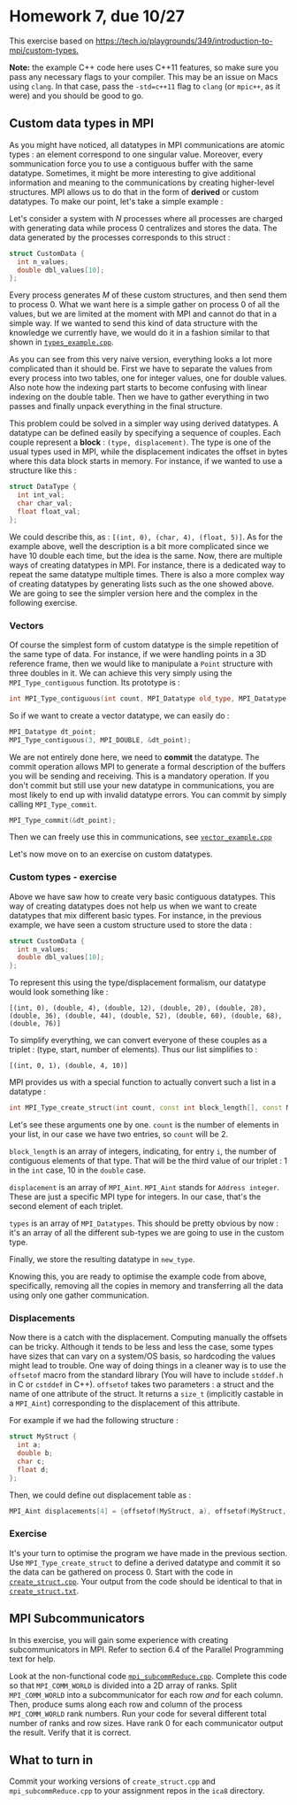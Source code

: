 # Homework 7, due 10/27 

This exercise based on <https://tech.io/playgrounds/349/introduction-to-mpi/custom-types.>

**Note:** the example C++ code here uses C++11 features, so make sure you pass any necessary flags to your compiler. This may be an issue on Macs using `clang`. In that case, pass the `-std=c++11` flag to `clang` (or `mpic++`, as it were) and you should be good to go.

## Custom data types in MPI

As you might have noticed, all datatypes in MPI communications are atomic types : an element correspond to one singular value. Moreover, every sommunication force you to use a contiguous buffer with the same datatype. Sometimes, it might be more interesting to give additional information and meaning to the communications by creating higher-level structures. MPI allows us to do that in the form of **derived** or custom datatypes. To make our point, let's take a simple example :

Let's consider a system with $`N`$ processes where all processes are charged with generating data while process 0 centralizes and stores the data. The data generated by the processes corresponds to this struct :

```cpp
struct CustomData {
  int n_values;
  double dbl_values[10];
};
```

Every process generates $`M`$ of these custom structures, and then send them to process 0. What we want here is a simple gather on process 0 of all the values, but we are limited at the moment with MPI and cannot do that in a simple way. If we wanted to send this kind of data structure with the knowledge we currently have, we would do it in a fashion similar to that shown in [`types_example.cpp`](types_example.cpp).

As you can see from this very naive version, everything looks a lot more complicated than it should be. First we have to separate the values from every process into two tables, one for integer values, one for double values. Also note how the indexing part starts to become confusing with linear indexing on the double table. Then we have to gather everything in two passes and finally unpack everything in the final structure.

This problem could be solved in a simpler way using derived datatypes. A datatype can be defined easily by specifying a sequence of couples. Each couple represent a **block** : `(type, displacement)`. The type is one of the usual types used in MPI, while the displacement indicates the offset in bytes where this data block starts in memory. For instance, if we wanted to use a structure like this :

```cpp
struct DataType {
  int int_val;
  char char_val;
  float float_val;
};
```

We could describe this, as : `[(int, 0), (char, 4), (float, 5)]`. As for the example above, well the description is a bit more complicated since we have 10 double each time, but the idea is the same. Now, there are multiple ways of creating datatypes in MPI. For instance, there is a dedicated way to repeat the same datatype multiple times. There is also a more complex way of creating datatypes by generating lists such as the one showed above. We are going to see the simpler version here and the complex in the following exercise.

### Vectors

Of course the simplest form of custom datatype is the simple repetition of the same type of data. For instance, if we were handling points in a 3D reference frame, then we would like to manipulate a `Point` structure with three doubles in it. We can achieve this very simply using the `MPI_Type_contiguous` function. Its prototype is :

```cpp
int MPI_Type_contiguous(int count, MPI_Datatype old_type, MPI_Datatype *new_type);
```

So if we want to create a vector datatype, we can easily do :

```cpp
MPI_Datatype dt_point;
MPI_Type_contiguous(3, MPI_DOUBLE, &dt_point);
```

We are not entirely done here, we need to **commit** the datatype. The commit operation allows MPI to generate a formal description of the buffers you will be sending and receiving. This is a mandatory operation. If you don't commit but still use your new datatype in communications, you are most likely to end up with invalid datatype errors. You can commit by simply calling `MPI_Type_commit`.

```cpp
MPI_Type_commit(&dt_point);
```

Then we can freely use this in communications, see [`vector_example.cpp`](vector_example.cpp)

Let's now move on to an exercise on custom datatypes.

### Custom types - exercise

Above we have saw how to create very basic contiguous datatypes. This way of creating datatypes does not help us when we want to create datatypes that mix different basic types. For instance, in the previous example, we have seen a custom structure used to store the data :

```cpp
struct CustomData {
  int n_values;
  double dbl_values[10];
};
```

To represent this using the type/displacement formalism, our datatype would look something like :

```
[(int, 0), (double, 4), (double, 12), (double, 20), (double, 28), (double, 36), (double, 44), (double, 52), (double, 60), (double, 68), (double, 76)]
```

To simplify everything, we can convert everyone of these couples as a triplet : (type, start, number of elements). Thus our list simplifies to :

```
[(int, 0, 1), (double, 4, 10)]
```

MPI provides us with a special function to actually convert such a list in a datatype :

```cpp
int MPI_Type_create_struct(int count, const int block_length[], const MPI_Aint displacement[], const MPI_Datatype types[], MPI_Datatype *new_type);
```

Let's see these arguments one by one. `count` is the number of elements in your list, in our case we have two entries, so `count` will be 2.

`block_length` is an array of integers, indicating, for entry `i`, the number of contiguous elements of that type. That will be the third value of our triplet : 1 in the `int` case, 10 in the `double` case.

`displacement` is an array of `MPI_Aint`.  `MPI_Aint` stands for `Address integer`. These are just a specific MPI type for integers. In our case, that's the second element of each triplet.

`types` is an array of `MPI_Datatypes`. This should be pretty obvious by now : it's an array of all the different sub-types we are going to use in the custom type.

Finally, we store the resulting datatype in `new_type`.

Knowing this, you are ready to optimise the example code from above, specifically, removing all the copies in memory and transferring all the data using only one gather communication.

### Displacements

Now there is a catch with the displacement. Computing manually the offsets can be tricky. Although it tends to be less and less the case, some types have sizes that can vary on a system/OS basis, so hardcoding the values might lead to trouble. One way of doing things in a cleaner way is to use the `offsetof` macro from the standard library (You will have to include `stddef.h` in C or `cstddef` in C++). `offsetof` takes two parameters : a struct and the name of one attribute of the struct. It returns a `size_t` (implicitly castable in a `MPI_Aint`) corresponding to the displacement of this attribute.

For example if we had the following structure :

```cpp
struct MyStruct {
  int a;
  double b;
  char c;
  float d;
};
```

Then, we could define out displacement table as :

```cpp
MPI_Aint displacements[4] = {offsetof(MyStruct, a), offsetof(MyStruct, b), offsetof(MyStruct, c), offsetof(MyStruct, d)};
```

### Exercise

It's your turn to optimise the program we have made in the previous section. Use `MPI_Type_create_struct` to define a derived datatype and commit it so the data can be gathered on process 0. Start with the code in [`create_struct.cpp`](create_struct.cpp). Your output from the code should be identical to that in [`create_struct.txt`](create_struct.txt).

## MPI Subcommunicators

In this exercise, you will gain some experience with creating subcommunicators in MPI. Refer to section 6.4 of the Parallel Programming text for help.

Look at the non-functional code [`mpi_subcommReduce.cpp`](mpi_subcommReduce.cpp). Complete this code so that `MPI_COMM_WORLD` is divided into a 2D array of ranks. Split `MPI_COMM_WORLD` into a subcommunicator for each row _and_ for each column. Then, produce sums along each row and column of the process `MPI_COMM_WORLD` rank numbers. Run your code for several different total number of ranks and row sizes. Have rank 0 for each communicator output the result. Verify that it is correct.

## What to turn in

Commit your working versions of `create_struct.cpp` and `mpi_subcommReduce.cpp` to your assignment repos in the `ica8` directory.
